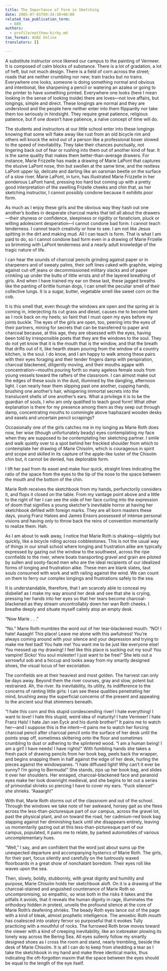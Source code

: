 ```yaml
---
title: The Importance of Form in Sketching
date: 2005-07-01T09:34:38+00:00
related_tax_publication_term:
  - 689
authors:
  - profile/matthew-kirby.md
tax_format: AGNI Online
translators: []

---
```

A substitute instructor once likened our campus to the painting of Vermeer. It is composed of calm blocks of substance. There is a lot of gradation, a lot of heft, but not much design. There is a field of corn across the street; roads that are neither crumbling nor new; train tracks but no trains. Everywhere one looks, someone is doing something normal and obvious and intentional, like sharpening a pencil or watering an azalea or going to the printer to have something printed. Everywhere one looks (here I mean looking in the sense of looking inside) there are loves—not love affairs, but longings, simple and direct. These longings are normal and they are understood and the people here neither enter into them flippantly nor take them too seriously in hindsight. They require great patience, religious patience, but if one doesn’t have patience, a naïve concept of time will do.

The students and instructors at our little school enter into these longings knowing that some will flake away like rust from an old bicycle rim and others will knock the wind out of a person like a professional boxer slowed to the speed of inevitability. They take their chances punctually, not lingering back out of fear or rushing into them out of another kind of fear. It is the same quality that makes them better-than-average drawers. For instance, Marie Frizzelle has made a drawing of Marie LaPont that captures the elusive LaPont nose, thin but swollen at the same time, and the restless LaPont upper lip, delicate and darting like an oarsman beetle on the surface of a slow river. Marie LaPont, in turn, has illustrated Marie Frizzelle in her ponderous LaPont hand, pressing too hard but coming up with a pretty good interpretation of the swelling Frizelle cheeks and chin that, as her sketching instructor, I cannot possibly condone because it exhibits poor form.

As much as I enjoy these girls and the obvious way they hash out one another’s bodies in desperate charcoal marks that tell all about the drawers—their shyness or confidence, sleepiness or rigidity or fanaticism, pluck or wilting adolescent desperation—I cannot condone bad form. I cannot teach tenderness. I cannot teach creativity or how to see. I am not like Jesus spitting in the dirt and making mud. All I can teach is form. That is what I am paid to do, so I cannot condone bad form even in a drawing of Marie Frizelle so brimming with LaPont tenderness and a nearly adult knowledge of the tragic nature of life.

I can hear the sounds of charcoal pencils grinding against paper or in sharpeners and of sweaty palms, their soft lines caked with graphite, wiping against cut-off jeans or decommissioned military slacks and of paper crinkling up under the butts of little wrists and of the layered breathing of girls. And when I have trained my ear on these last, these jagged breaths like the panting of brittle human dogs, I can smell the peculiar smell of their collective lungs. It is a sugar, butter, vegetable smell like sweet corn on the cob.

It is this smell that, even though the windows are open and the spring air is coming in, interjecting its cut grass and diesel, causes me to become faint as I rock back on my heels; so faint that I must open my eyes before my joints buckle. The eyes of the girls are open, too, peering into the eyes of their partners, mining for secrets that can be transferred to paper and charcoal because, at this age, they are obsessed with the eyes, having been told by irresponsible poets that they are the windows to the soul. They do not yet know that it is the mouth that is the window, and that the breath that drifts out of it, like hearth steam pouring from the window of a country kitchen, is the soul. I do know, and I am happy to walk among these pairs with their eyes foraging and their tender fingers damp with perspiration, charcoal blackened, diligently moving, and their mouths agape with concentration—mouths pouring forth so many ageless female souls from young vessels toward the rafters of the classroom. I can almost make out the edges of these souls in the dust, illumined by the dangling, afternoon light. I can nearly hear them slipping past one another, cupping hands, brushing one another’s hair, whispering immortal secrets into the translucent shells of one another’s ears. What a privilege it is to be the guardian of souls, I who am only qualified to teach good form! What other explanation is there for my presence among them as they seep out through damp, concentrating mouths to commingle above haphazard wooden desks and easels and uncertain pencil scrapings?

Occasionally one of the girls catches me in my longing as Marie Roth does now, her wise (though unfortunately beady) eyes contemplating my face when they are supposed to be contemplating her sketching partner. I smile and walk quietly over to a spot behind her freckled shoulder from which to contemplate her drawing of Marie Chisolm, which is courageous in spirit and scope and skilled in its capture of the apple-like luster of the Chisolm chin but, it cannot be denied, has deplorable form.

I lift her pad from its easel and make four quick, straight lines indicating the ratio of the space from the eyes to the tip of the nose to the space between the mouth and the bottom of the chin.

Marie Roth receives the sketchbook from my hands, perfunctorily considers it, and flops it closed on the table. From my vantage point above and a little to the right of her I can see the side of her face curling into the expression of doom that signifies a young sketcher’s inevitable horror at having her sketchbook defiled with foreign marks. They are all born masters these days, young Franz Halses and James Ensors possessed of intense personal visions and having only to throw back the reins of convention momentarily to realize them. Hah.

As I am about to walk away, I notice that Marie Roth is shaking—slightly but quickly, like a bicycle riding across cobblestones. This is not the usual way of things in our small school where longing and frustration alike are typically expressed by gazing out the window to the southwest, across the ripe cornfields to the river, where boats transporting gravel and grain are piloted by sullen and sooty-faced men who are the ideal recipients of our idealized forms of longing and frustration alike. These men are blank slates, taut souls consumed with work and with railing against the wind. We can count on them to ferry our complex longings and frustrations safely to the sea.

It is understandable, therefore, that I am scarcely able to conceal my disbelief as I make my way around her desk and see that she is crying, pressing her hands into her eyes so that her tears become charcoal-blackened as they stream uncontrollably down her wan Roth cheeks. I breathe deeply and situate myself calmly atop an empty desk.

“Now Marie . . .”

“No.” Marie Roth mumbles the word out of her tear-blackened mouth. “NO! I hate! Aaaagh! This place! Leave me alone with this awfulness! You’re always coming around with your silence and your depression and trying to make me feel bad! You hate me! You want me to be just like everyone else! You messed up my drawing! I feel like this place is sucking out my soul! You vampire! Sicko! You soul molester! I just want to be free!” She lets out a sorrowful sob and a hiccup and looks away from my smartly designed shoes, the visual locus of her excoriation.

The cornfields are at their heaviest and most golden. The harvest can only be days away. Beyond them the river courses, gray and slow, potent but restrained. Ah, the river. Its inevitability, its utility, its indifference to the concerns of ranting little girls: I can see these qualities penetrating her mind, brushing away the superficial concerns of the present and appealing to the ancient soul that shimmers beneath.

“I hate this corn and this stupid condescending river! I hate everything! I want to love! I hate this stupid, weird idea of maturity! I hate Vermeer! I hate Franz Hals! I hate Jan van Eyck and his dumb brother!” It pains me to watch her—and I suppose this is the intent—it pains me to watch her forcing charcoal pencil after charcoal pencil onto the surface of her desk until the points snap off, sometimes skittering onto the floor and sometimes crumbling to dust or adhering to the splintered wood. “I am a human being! I am a girl! I have needs! I have rights!” With fumbling hands she takes a fresh pack of drawing pencils from her book bag, peels back the wrapper, and begins snapping them in half against the edge of her desk, hurling the pieces against the windowpanes. “I hate diffused light! Why can’t it ever be sunny? I’m going to Bermuda!” She stands, zips up her book bag, and slides it over her shoulders. Her enraged, charcoal-blackened face and paranoid eyes make her look downright medieval, and she begins to let out a series of primordial shrieks so piercing I have to cover my ears. “Fuck silence!” she shrieks. “Aaaargh!”

With that, Marie Roth storms out of the classroom and out of the school. Through the windows we take note of her awkward, horsey gait as she flees across the less-than-picturesque part of our campus, across the gravel lot, past the physical plant, and on toward the road, her cadmium-red book bag slapping against her diminishing back until she disappears entirely, leaving us momentarily gazing out at this less-than-picturesque part of our campus, populated, it pains me to relate, by parked automobiles of various uncomplementary hues.

“Well,” I say, and am confident that the word just about sums up the unexpected departure and accompanying hysterics of Marie Roth. The girls, for their part, focus silently and carefully on the lustrously waxed floorboards in a great show of nonchalant boredom. Their eyes roll like waves upon the sea.

Then, slowly, boldly, stubbornly, with great dignity and humility and purpose, Marie Chisolm holds her sketchbook aloft. On it is a drawing of the charcoal-stained and anguished countenance of Marie Roth so uncompromising, so empathic, so wise both in the risks it takes and the pitfalls it avoids, that it reveals the human dignity in rage, illuminates the orthodoxy hidden in protest, unveils the profound silence at the core of Marie Roth’s deafening shrieks. The beady Roth eyes lance out of the page with a kind of bleak, almost prophetic intelligence. The amoebic Roth mouth has coalesced into oratory fervor so purposeful that it evokes Tully practicing with a mouthful of rocks. The furrowed Roth brow moves toward the viewer with a kind of creeping inevitability, like an icebreaker plowing its lonely way across the Bering Sea. All eyes sullenly follow my smartly designed shoes as I cross the room and stand, nearly trembling, beside the desk of Marie Chisolm. It is all I can do to keep from shedding a tear as I take the sketchbook in my hand and make three identical marks, thus indicating the oft-forgotten maxim that the space between the eyes should be equal to the length of the eye itself.